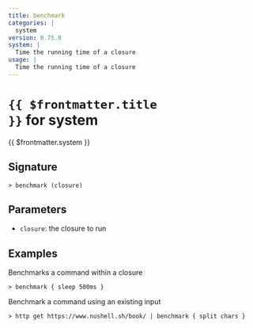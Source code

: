 ```yaml
---
title: benchmark
categories: |
  system
version: 0.75.0
system: |
  Time the running time of a closure
usage: |
  Time the running time of a closure
---
```


# <code>{{ $frontmatter.title }}</code> for system

<div class='command-title'>{{ $frontmatter.system }}</div>

## Signature

```> benchmark (closure)```

## Parameters

 -  `closure`: the closure to run

## Examples

Benchmarks a command within a closure
```shell
> benchmark { sleep 500ms }
```

Benchmark a command using an existing input
```shell
> http get https://www.nushell.sh/book/ | benchmark { split chars }
```
